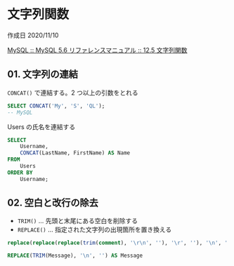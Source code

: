 # 文字列関数

作成日 2020/11/10

[MySQL :: MySQL 5\.6 リファレンスマニュアル :: 12\.5 文字列関数](https://dev.mysql.com/doc/refman/5.6/ja/string-functions.html)

## 01. 文字列の連結

`CONCAT()` で連結する。2 つ以上の引数をとれる

```sql
SELECT CONCAT('My', 'S', 'QL');
-- MySQL
```

Users の氏名を連結する

```sql
SELECT
    Username,
    CONCAT(LastName, FirstName) AS Name
FROM
    Users
ORDER BY
    Username;
```

## 02. 空白と改行の除去

- `TRIM()` ... 先頭と末尾にある空白を削除する
- `REPLACE()` ... 指定された文字列の出現箇所を置き換える

```sql
replace(replace(replace(trim(comment), '\r\n', ''), '\r', ''), '\n', '') AS comment

REPLACE(TRIM(Message), '\n', '') AS Message
```
